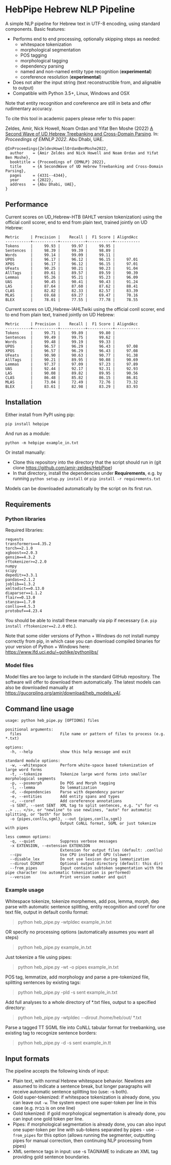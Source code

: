 # HebPipe Hebrew NLP Pipeline

A simple NLP pipeline for Hebrew text in UTF-8 encoding, using standard components. Basic features:

  * Performs end to end processing, optionally skipping steps as needed:
    * whitespace tokenization
    * morphological segmentation
    * POS tagging
    * morphological tagging
    * dependency parsing
    * named and non-named entity type recognition (**experimental**)
    * coreference resolution (**experimental**)
  * Does not alter the input string (text reconstructible from, and alignable to output)
  * Compatible with Python 3.5+, Linux, Windows and OSX

Note that entity recognition and coreference are still in beta and offer rudimentary accuracy.

To cite this tool in academic papers please refer to this paper:

Zeldes, Amir, Nick Howell, Noam Ordan and Yifat Ben Moshe (2022) [A Second Wave of UD Hebrew Treebanking and Cross-Domain Parsing](https://arxiv.org/abs/2210.07873). In: *Proceedings of EMNLP 2022*. Abu Dhabi, UAE.


```
@InProceedings{ZeldesHowellOrdanBenMoshe2022,
  author    = {Amir Zeldes and Nick Howell and Noam Ordan and Yifat Ben Moshe},
  booktitle = {Proceedings of {EMNLP} 2022},
  title     = {A SecondWave of UD Hebrew Treebanking and Cross-Domain Parsing},
  pages     = {4331--4344},
  year      = {2022},
  address   = {Abu Dhabi, UAE},
}
```

## Performance

Current scores on UD_Hebrew-HTB (IAHLT version tokenization) using the official conll scorer, end to end from plain text, trained jointly on UD Hebrew:

```
Metric     | Precision |    Recall |  F1 Score | AligndAcc
-----------+-----------+-----------+-----------+-----------
Tokens     |     99.93 |     99.97 |     99.95 |
Sentences  |     98.39 |     99.39 |     98.89 |
Words      |     99.14 |     99.09 |     99.11 |
UPOS       |     96.17 |     96.12 |     96.15 |     97.01
XPOS       |     96.17 |     96.12 |     96.15 |     97.01
UFeats     |     90.25 |     90.21 |     90.23 |     91.04
AllTags    |     89.61 |     89.57 |     89.59 |     90.39
Lemmas     |     95.26 |     95.21 |     95.23 |     96.09
UAS        |     90.45 |     90.41 |     90.43 |     91.24
LAS        |     87.64 |     87.60 |     87.62 |     88.41
CLAS       |     82.82 |     82.33 |     82.57 |     83.39
MLAS       |     69.68 |     69.27 |     69.47 |     70.16
BLEX       |     78.01 |     77.55 |     77.78 |     78.55
```

Current scores on UD_Hebrew-IAHLTwiki using the official conll scorer, end to end from plain text, trained jointly on UD Hebrew:

```
Metric     | Precision |    Recall |  F1 Score | AligndAcc
-----------+-----------+-----------+-----------+-----------
Tokens     |     99.71 |     99.89 |     99.80 |
Sentences  |     99.49 |     99.75 |     99.62 |
Words      |     99.48 |     99.19 |     99.33 |
UPOS       |     96.57 |     96.29 |     96.43 |     97.08
XPOS       |     96.57 |     96.29 |     96.43 |     97.08
UFeats     |     90.90 |     90.63 |     90.77 |     91.38
AllTags    |     90.21 |     89.95 |     90.08 |     90.69
Lemmas     |     97.37 |     97.09 |     97.23 |     97.89
UAS        |     92.44 |     92.17 |     92.31 |     92.93
LAS        |     90.08 |     89.82 |     89.95 |     90.56
CLAS       |     86.48 |     85.82 |     86.15 |     86.81
MLAS       |     73.04 |     72.49 |     72.76 |     73.32
BLEX       |     83.61 |     82.98 |     83.29 |     83.93
```

## Installation

Either install from PyPI using pip:

`pip install hebpipe`

And run as a module:

`python -m hebpipe example_in.txt`

Or install manually: 

  * Clone this repository into the directory that the script should run in (git clone https://github.com/amir-zeldes/HebPipe)
  * In that directory, install the dependencies under **Requirements**, e.g. by running `python setup.py install` or `pip install -r requirements.txt`
  
Models can be downloaded automatically by the script on its first run.
  
## Requirements

### Python libraries

Required libraries:

```
requests
transformers==4.35.2
torch==2.1.0
xgboost==2.0.3
gensim==4.3.2
rftokenizer>=2.2.0
numpy
scipy
depedit>=3.3.1
pandas==2.1.2
joblib==1.3.2
xmltodict==0.13.0
diaparser==1.1.2
flair==0.13.0
stanza==1.7.0
conllu==4.5.3
protobuf==4.23.4
```

You should be able to install these manually via pip if necessary (i.e. `pip install rftokenizer==2.2.0` etc.).

Note that some older versions of Python + Windows do not install numpy correctly from pip, in which case you can download compiled binaries for your version of Python + Windows here: https://www.lfd.uci.edu/~gohlke/pythonlibs/


### Model files

Model files are too large to include in the standard GitHub repository. The software will offer to download them automatically. The latest models can also be downloaded manually at https://gucorpling.org/amir/download/heb_models_v4/. 

## Command line usage

```
usage: python heb_pipe.py [OPTIONS] files

positional arguments:
  files                 File name or pattern of files to process (e.g. *.txt)

options:
  -h, --help            show this help message and exit

standard module options:
  -w, --whitespace      Perform white-space based tokenization of large word forms
  -t, --tokenize        Tokenize large word forms into smaller morphological segments
  -p, --posmorph        Do POS and Morph tagging
  -l, --lemma           Do lemmatization
  -d, --dependencies    Parse with dependency parser
  -e, --entities        Add entity spans and types
  -c, --coref           Add coreference annotations
  -s SENT, --sent SENT  XML tag to split sentences, e.g. "s" for <s ..> ... </s>, or "newline" to use newlines, "auto" for automatic splitting, or "both" for both
  -o {pipes,conllu,sgml}, --out {pipes,conllu,sgml}
                        Output CoNLL format, SGML or just tokenize with pipes

less common options:
  -q, --quiet           Suppress verbose messages
  -x EXTENSION, --extension EXTENSION
                        Extension for output files (default: .conllu)
  --cpu                 Use CPU instead of GPU (slower)
  --disable_lex         Do not use lexicon during lemmatization
  --dirout DIROUT       Optional output directory (default: this dir)
  --from_pipes          Input contains subtoken segmentation with the pipe character (no automatic tokenization is performed)
  --version             Print version number and quit
```

### Example usage

Whitespace tokenize, tokenize morphemes, add pos, lemma, morph, dep parse with automatic sentence splitting,
entity recognition and coref for one text file, output in default conllu format:
> python heb_pipe.py -wtpldec example_in.txt

OR specify no processing options (automatically assumes you want all steps)
> python heb_pipe.py example_in.txt

Just tokenize a file using pipes:
> python heb_pipe.py -wt -o pipes example_in.txt

POS tag, lemmatize, add morphology and parse a pre-tokenized file, splitting sentences by existing <sent> tags:
> python heb_pipe.py -pld -s sent example_in.txt

Add full analyses to a whole directory of *.txt files, output to a specified directory:
> python heb_pipe.py -wtpldec --dirout /home/heb/out/ *.txt

Parse a tagged TT SGML file into CoNLL tabular format for treebanking, use existing tag <sent> to recognize sentence borders:
> python heb_pipe.py -d -s sent example_in.tt

## Input formats

The pipeline accepts the following kinds of input:

  * Plain text, with normal Hebrew whitespace behavior. Newlines are assumed to indicate a sentence break, but longer paragraphs will receive automatic sentence splitting too (use: -s both).
  * Gold super-tokenized: if whitespace tokenization is already done, you can leave out `-w`. The system expect one super-token per line in this case (e.g. בבית is on one line)
  * Gold tokenized: if gold morphological segmentation is already done, you can input one gold token per line.
  * Pipes: if morphological segmentation is already done, you can also input one super-token per line with sub-tokens separated by pipes - use `--from_pipes` for this option (allows running the segmenter, outputting pipes for manual correction, then continuing NLP processing from pipes)
  * XML sentence tags in input: use -s TAGNAME to indicate an XML tag providing gold sentence boundaries.
